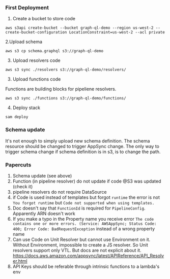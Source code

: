 ### First Deployment 
1. Create a bucket to store code
```
aws s3api create-bucket --bucket graph-ql-demo --region us-west-2 --create-bucket-configuration LocationConstraint=us-west-2 --acl private
```

2.Upload schema 
```
aws s3 cp schema.graphql s3://graph-ql-demo
```

3. Upload resolvers code
```
aws s3 sync ./resolvers s3://graph-ql-demo/resolvers/
```

3. Upload functions code

Functions are building blocks for pipeliene resolvers.
```
aws s3 sync ./functions s3://graph-ql-demo/functions/
```

4. Deploy stack
```
sam deploy
```

### Schema update
It's not enough to simply upload new schema definition. The schema resource should be changed to trigger AppSync change. The only way to trigger schema change if schema definition is in s3, is to change the path.

### Papercuts

1. Schema update (see above)
2. Function (in pipeline resolver) do not update if code @S3 was updated (check it)
3. pipeline resolvers do not require DataSource
3. if Code is used instead of templates but forgot `runtime` the error is not `You forgot runtime` but `Code not supported when using templates.`
4. Doc doesn't say that `FunctionId` is required for `PipelineConfig`. Apparently ARN doesn't work
5. If you make a typo in the Property name you receive error `The code contains one or more errors. (Service: AWSAppSync; Status Code: 400; Error Code: BadRequestException` instead of a wrong property name
6. Can use Code on Unit Resolver but cannot use Environment on it. Without Environment, impossible to create a JS resolver. So Unit resolvers support only VTL. But docs are not explicit about it. https://docs.aws.amazon.com/appsync/latest/APIReference/API_Resolver.html
7. API Keys should be referable through intrinsic functions to a lambda's env


